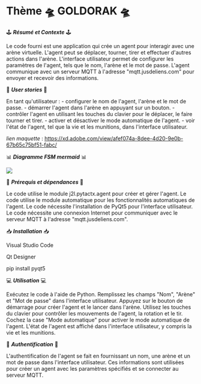 # Thème 🛸 GOLDORAK 🛸

🕹 ***Résumé et Contexte*** 🕹 

Le code fourni est une application qui crée un agent pour interagir avec une arène virtuelle. L'agent peut se déplacer, tourner, tirer et effectuer d'autres actions dans l'arène. L'interface utilisateur permet de configurer les paramètres de l'agent, tels que le nom, l'arène et le mot de passe. L'agent communique avec un serveur MQTT à l'adresse "mqtt.jusdeliens.com" pour envoyer et recevoir des informations.

👤 ***User stories*** 👤

En tant qu'utilisateur :
    - configurer le nom de l'agent, l'arène et le mot de passe.
    - démarrer l'agent dans l'arène en appuyant sur un bouton.
    - contrôler l'agent en utilisant les touches du clavier pour le déplacer, le faire tourner et tirer.
    - activer et désactiver le mode automatique de l'agent.
    - voir l'état de l'agent, tel que la vie et les munitions, dans l'interface utilisateur.

*lien maquette* : https://xd.adobe.com/view/afef074a-8dee-4d20-9e0b-67b65c75bf51-fabc/

📊 ***Diagramme FSM mermaid*** 📊

[![](https://mermaid.ink/img/pako:eNqVkktuwjAQhq9izbJKEMSQ16Kr3qC7NlU1IgNYTezUj6gUcZcuyzm4WE2gPEslLFm27P__ZvzLCxirkiAHY9HSg8Cpxjpso0IyP57vXlgY3jNqsXJohZIsZ-8OZcm0k1vN0V0n9ZxXTeMZaT-93AiGbuwkIympFn5hrbtubZTTxgm7s-5MQtr1SpMxKO0_hMmF0WrVsMaJS-dpnxevPCDOTYcO9023JKqK9tnglDbFjGWotWjXK7b-YhWykrQU629NrFFGdIW2NegIv2Ndy7IhbZQ3dfiTvs6NNyZ5hrghyslfYUAANekaRek_12IjLMDOqKYCcr8tUb8VUMil16Gz6nEux5Bb7SgA15SHv_h72KCEfAEfkPO0x0dJ2u8P0oRHPBvGAcwhD9NBj8c8iVIeJX6TLQP4VMoDBr1-lAwzPsrifhJn8Yh3uKfucoKVoeUPSsAFng?type=png)](https://mermaid.live/edit#pako:eNqVkktuwjAQhq9izbJKEMSQ16Kr3qC7NlU1IgNYTezUj6gUcZcuyzm4WE2gPEslLFm27P__ZvzLCxirkiAHY9HSg8Cpxjpso0IyP57vXlgY3jNqsXJohZIsZ-8OZcm0k1vN0V0n9ZxXTeMZaT-93AiGbuwkIympFn5hrbtubZTTxgm7s-5MQtr1SpMxKO0_hMmF0WrVsMaJS-dpnxevPCDOTYcO9023JKqK9tnglDbFjGWotWjXK7b-YhWykrQU629NrFFGdIW2NegIv2Ndy7IhbZQ3dfiTvs6NNyZ5hrghyslfYUAANekaRek_12IjLMDOqKYCcr8tUb8VUMil16Gz6nEux5Bb7SgA15SHv_h72KCEfAEfkPO0x0dJ2u8P0oRHPBvGAcwhD9NBj8c8iVIeJX6TLQP4VMoDBr1-lAwzPsrifhJn8Yh3uKfucoKVoeUPSsAFng)


🔗 ***Prérequis et dépendances*** 🔗

Le code utilise le module j2l.pytactx.agent pour créer et gérer l'agent.
Le code utilise le module automatique pour les fonctionnalités automatiques de l'agent.
Le code nécessite l'installation de PyQt5 pour l'interface utilisateur.
Le code nécessite une connexion Internet pour communiquer avec le serveur MQTT à l'adresse "mqtt.jusdeliens.com".

📥 ***Installation*** 📥

Visual Studio Code

Qt Designer

pip install pyqt5

💻 ***Utilisation*** 💻

Exécutez le code à l'aide de Python.
Remplissez les champs "Nom", "Arène" et "Mot de passe" dans l'interface utilisateur.
Appuyez sur le bouton de démarrage pour créer l'agent et le lancer dans l'arène.
Utilisez les touches du clavier pour contrôler les mouvements de l'agent, la rotation et le tir.
Cochez la case "Mode automatique" pour activer le mode automatique de l'agent.
L'état de l'agent est affiché dans l'interface utilisateur, y compris la vie et les munitions.

🪪 ***Authentification*** 🪪

L'authentification de l'agent se fait en fournissant un nom, une arène et un mot de passe dans l'interface utilisateur. Ces informations sont utilisées pour créer un agent avec les paramètres spécifiés et se connecter au serveur MQTT.



